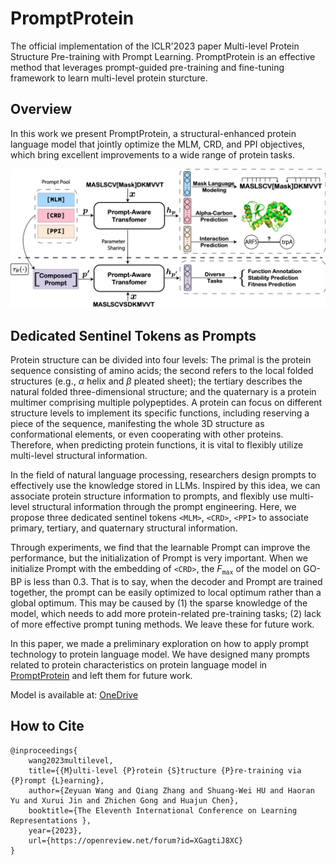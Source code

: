 # PromptProtein
The official implementation of the ICLR'2023 paper Multi-level Protein Structure Pre-training with Prompt Learning. PromptProtein is an effective method that leverages prompt-guided pre-training and fine-tuning framework to learn multi-level protein sturcture.

## Overview
In this work we present PromptProtein, a structural-enhanced protein language model that jointly optimize the MLM, CRD, and PPI objectives, which bring excellent improvements to a wide range of protein tasks.

![model](./resources/model.png)

## Dedicated Sentinel Tokens as Prompts
Protein structure can be divided into four levels: The primal is the protein sequence consisting of amino acids; the second refers to the local folded structures (e.g., $\alpha$ helix and $\beta$ pleated sheet); the tertiary describes the natural folded three-dimensional structure; and the quaternary is a protein multimer comprising multiple polypeptides. A protein can focus on different structure levels to implement its specific functions, including reserving a piece of the sequence, manifesting the whole 3D structure as conformational elements, or even cooperating with other proteins. Therefore, when predicting protein functions, it is vital to flexibly utilize multi-level structural information. 

In the field of natural language processing, researchers design prompts to effectively use the knowledge stored in LLMs. Inspired by this idea, we can associate protein structure information to prompts, and flexibly use multi-level structural information through the prompt engineering. Here, we propose three dedicated sentinel tokens `<MLM>`, `<CRD>`, `<PPI>` to associate primary, tertiary, and quaternary structural information.

Through experiments, we find that the learnable Prompt can improve the performance, but the initialization of Prompt is very important. When we initialize Prompt with the embedding of `<CRD>`, the $F_{\mathtt{max}}$ of the model on GO-BP is less than 0.3. That is to say, when the decoder and Prompt are trained together, the prompt can be easily optimized to local optimum rather than a global optimum. This may be caused by (1) the sparse knowledge of the model, which needs to add more protein-related pre-training tasks; (2) lack of more effective prompt tuning methods. We leave these for future work.

In this paper, we made a preliminary exploration on how to apply prompt technology to protein language model. We have designed many prompts related to protein characteristics on protein language model in [PromptProtein](https://hicai-zju.github.io/ProteinPromptEngineering//) and left them for future work.


Model is available at: [OneDrive](https://zjueducn-my.sharepoint.com/:u:/g/personal/yuanzew_zju_edu_cn/EWgFQ7W3aNpOn5XP_ZzQj3QBcVwxEdqgdgM4qLCvsjNqKA?e=LtUNhb)
## How to Cite
```
@inproceedings{
    wang2023multilevel,
    title={{M}ulti-level {P}rotein {S}tructure {P}re-training via {P}rompt {L}earning},
    author={Zeyuan Wang and Qiang Zhang and Shuang-Wei HU and Haoran Yu and Xurui Jin and Zhichen Gong and Huajun Chen},
    booktitle={The Eleventh International Conference on Learning Representations },
    year={2023},
    url={https://openreview.net/forum?id=XGagtiJ8XC}
}
```
